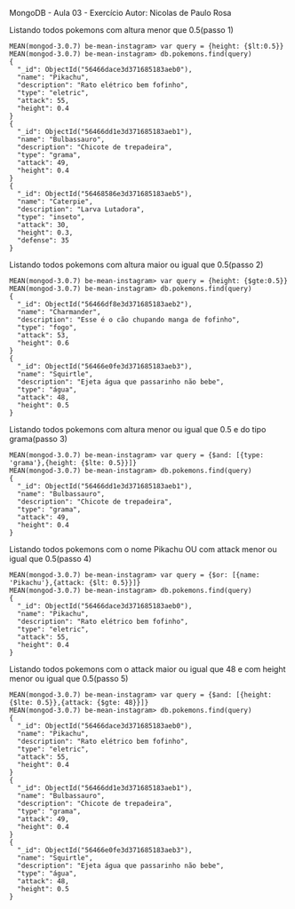 ﻿MongoDB - Aula 03 - Exercício
Autor: Nicolas de Paulo Rosa

Listando todos pokemons com altura menor que 0.5(passo 1)

```
MEAN(mongod-3.0.7) be-mean-instagram> var query = {height: {$lt:0.5}}
MEAN(mongod-3.0.7) be-mean-instagram> db.pokemons.find(query)
{
  "_id": ObjectId("56466dace3d371685183aeb0"),
  "name": "Pikachu",
  "description": "Rato elétrico bem fofinho",
  "type": "eletric",
  "attack": 55,
  "height": 0.4
}
{
  "_id": ObjectId("56466dd1e3d371685183aeb1"),
  "name": "Bulbassauro",
  "description": "Chicote de trepadeira",
  "type": "grama",
  "attack": 49,
  "height": 0.4
}
{
  "_id": ObjectId("56468586e3d371685183aeb5"),
  "name": "Caterpie",
  "description": "Larva Lutadora",
  "type": "inseto",
  "attack": 30,
  "height": 0.3,
  "defense": 35
}
```

Listando todos pokemons com altura maior ou igual que 0.5(passo 2)

```
MEAN(mongod-3.0.7) be-mean-instagram> var query = {height: {$gte:0.5}}
MEAN(mongod-3.0.7) be-mean-instagram> db.pokemons.find(query)
{
  "_id": ObjectId("56466df8e3d371685183aeb2"),
  "name": "Charmander",
  "description": "Esse é o cão chupando manga de fofinho",
  "type": "fogo",
  "attack": 53,
  "height": 0.6
}
{
  "_id": ObjectId("56466e0fe3d371685183aeb3"),
  "name": "Squirtle",
  "description": "Ejeta água que passarinho não bebe",
  "type": "água",
  "attack": 48,
  "height": 0.5
}
```

Listando todos pokemons com altura menor ou igual que 0.5 e do tipo grama(passo 3)

```
MEAN(mongod-3.0.7) be-mean-instagram> var query = {$and: [{type: 'grama'},{height: {$lte: 0.5}}]}
MEAN(mongod-3.0.7) be-mean-instagram> db.pokemons.find(query)
{
  "_id": ObjectId("56466dd1e3d371685183aeb1"),
  "name": "Bulbassauro",
  "description": "Chicote de trepadeira",
  "type": "grama",
  "attack": 49,
  "height": 0.4
}
```

Listando todos pokemons com o nome Pikachu OU com attack menor ou igual que 0.5(passo 4)

```
MEAN(mongod-3.0.7) be-mean-instagram> var query = {$or: [{name: 'Pikachu'},{attack: {$lt: 0.5}}]}
MEAN(mongod-3.0.7) be-mean-instagram> db.pokemons.find(query)
{
  "_id": ObjectId("56466dace3d371685183aeb0"),
  "name": "Pikachu",
  "description": "Rato elétrico bem fofinho",
  "type": "eletric",
  "attack": 55,
  "height": 0.4
}
```

Listando todos pokemons com o attack maior ou igual que 48 e com height menor ou igual que 0.5(passo 5)

```
MEAN(mongod-3.0.7) be-mean-instagram> var query = {$and: [{height: {$lte: 0.5}},{attack: {$gte: 48}}]}
MEAN(mongod-3.0.7) be-mean-instagram> db.pokemons.find(query)
{
  "_id": ObjectId("56466dace3d371685183aeb0"),
  "name": "Pikachu",
  "description": "Rato elétrico bem fofinho",
  "type": "eletric",
  "attack": 55,
  "height": 0.4
}
{
  "_id": ObjectId("56466dd1e3d371685183aeb1"),
  "name": "Bulbassauro",
  "description": "Chicote de trepadeira",
  "type": "grama",
  "attack": 49,
  "height": 0.4
}
{
  "_id": ObjectId("56466e0fe3d371685183aeb3"),
  "name": "Squirtle",
  "description": "Ejeta água que passarinho não bebe",
  "type": "água",
  "attack": 48,
  "height": 0.5
}
```
